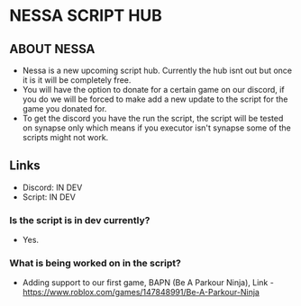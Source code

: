 # NESSA SCRIPT HUB

## ABOUT NESSA
- Nessa is a new upcoming script hub. Currently the hub isnt out but once it is it will be completely free.
- You will have the option to donate for a certain game on our discord, if you do we will be forced to make add a new update to the script for the game you donated for.
- To get the discord you have the run the script, the script will be tested on synapse only which means if you executor isn't synapse some of the scripts might not work.
## Links
- Discord: IN DEV
- Script: IN DEV
### Is the script is in dev currently?
- Yes.
### What is being worked on in the script?
- Adding support to our first game, BAPN (Be A Parkour Ninja), Link - https://www.roblox.com/games/147848991/Be-A-Parkour-Ninja
